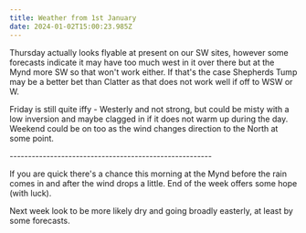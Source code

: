 ```yaml
---
title: Weather from 1st January
date: 2024-01-02T15:00:23.985Z
---
```

Thursday actually looks flyable at present on our SW sites, however some forecasts indicate it may have too much west in it over there but at the Mynd more SW so that won't work either.  If that's the case Shepherds Tump may be a better bet than Clatter as that does not work well if off to WSW or W.

Friday is still quite iffy - Westerly and not strong, but could be misty with a low inversion and maybe clagged in if it does not warm up during the day.  Weekend could be on too as the wind changes direction to the North at some point.

\------------------------------------------------------- 

If you are quick there's a chance this morning at the Mynd before the rain comes in and after the wind drops a little.  End of the week offers some hope (with luck).

Next week look to be more likely dry and going broadly easterly, at least by some forecasts.